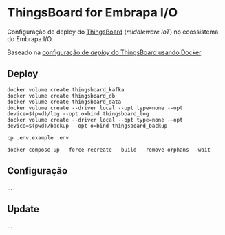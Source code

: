 # ThingsBoard for Embrapa I/O

Configuração de deploy do [ThingsBoard](https://thingsboard.io) (_middleware IoT_) no ecossistema do Embrapa I/O.

Baseado na [configuração de _deploy_ do ThingsBoard usando Docker](https://thingsboard.io/docs/user-guide/install/docker/?ubuntuThingsboardQueue=kafka).

## Deploy

```
docker volume create thingsboard_kafka
docker volume create thingsboard_db
docker volume create thingsboard_data
docker volume create --driver local --opt type=none --opt device=$(pwd)/log --opt o=bind thingsboard_log
docker volume create --driver local --opt type=none --opt device=$(pwd)/backup --opt o=bind thingsboard_backup

cp .env.example .env

docker-compose up --force-recreate --build --remove-orphans --wait
```

## Configuração

...

## Update

...
